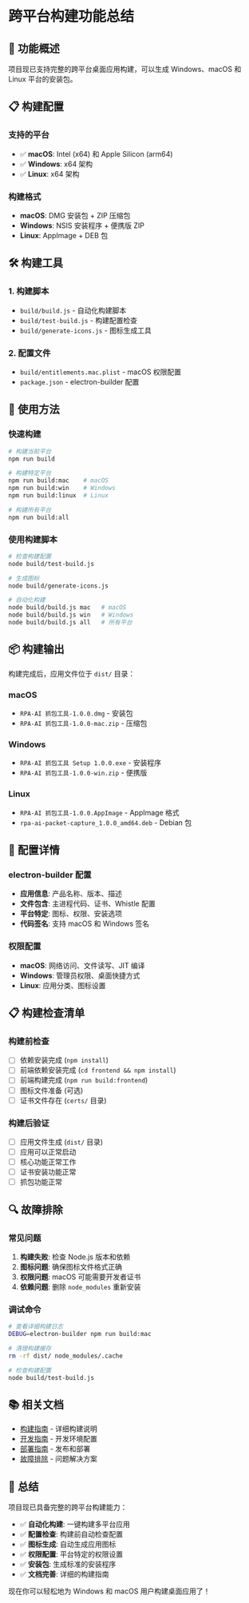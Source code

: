 # 跨平台构建功能总结

## 🎯 功能概述

项目现已支持完整的跨平台桌面应用构建，可以生成 Windows、macOS 和 Linux 平台的安装包。

## 📋 构建配置

### 支持的平台
- ✅ **macOS**: Intel (x64) 和 Apple Silicon (arm64)
- ✅ **Windows**: x64 架构
- ✅ **Linux**: x64 架构

### 构建格式
- **macOS**: DMG 安装包 + ZIP 压缩包
- **Windows**: NSIS 安装程序 + 便携版 ZIP
- **Linux**: AppImage + DEB 包

## 🛠️ 构建工具

### 1. 构建脚本
- `build/build.js` - 自动化构建脚本
- `build/test-build.js` - 构建配置检查
- `build/generate-icons.js` - 图标生成工具

### 2. 配置文件
- `build/entitlements.mac.plist` - macOS 权限配置
- `package.json` - electron-builder 配置

## 🚀 使用方法

### 快速构建
```bash
# 构建当前平台
npm run build

# 构建特定平台
npm run build:mac    # macOS
npm run build:win    # Windows
npm run build:linux  # Linux

# 构建所有平台
npm run build:all
```

### 使用构建脚本
```bash
# 检查构建配置
node build/test-build.js

# 生成图标
node build/generate-icons.js

# 自动化构建
node build/build.js mac   # macOS
node build/build.js win   # Windows
node build/build.js all   # 所有平台
```

## 📦 构建输出

构建完成后，应用文件位于 `dist/` 目录：

### macOS
- `RPA-AI 抓包工具-1.0.0.dmg` - 安装包
- `RPA-AI 抓包工具-1.0.0-mac.zip` - 压缩包

### Windows
- `RPA-AI 抓包工具 Setup 1.0.0.exe` - 安装程序
- `RPA-AI 抓包工具-1.0.0-win.zip` - 便携版

### Linux
- `RPA-AI 抓包工具-1.0.0.AppImage` - AppImage 格式
- `rpa-ai-packet-capture_1.0.0_amd64.deb` - Debian 包

## 🔧 配置详情

### electron-builder 配置
- **应用信息**: 产品名称、版本、描述
- **文件包含**: 主进程代码、证书、Whistle 配置
- **平台特定**: 图标、权限、安装选项
- **代码签名**: 支持 macOS 和 Windows 签名

### 权限配置
- **macOS**: 网络访问、文件读写、JIT 编译
- **Windows**: 管理员权限、桌面快捷方式
- **Linux**: 应用分类、图标设置

## 📋 构建检查清单

### 构建前检查
- [ ] 依赖安装完成 (`npm install`)
- [ ] 前端依赖安装完成 (`cd frontend && npm install`)
- [ ] 前端构建完成 (`npm run build:frontend`)
- [ ] 图标文件准备 (可选)
- [ ] 证书文件存在 (`certs/` 目录)

### 构建后验证
- [ ] 应用文件生成 (`dist/` 目录)
- [ ] 应用可以正常启动
- [ ] 核心功能正常工作
- [ ] 证书安装功能正常
- [ ] 抓包功能正常

## 🔍 故障排除

### 常见问题
1. **构建失败**: 检查 Node.js 版本和依赖
2. **图标问题**: 确保图标文件格式正确
3. **权限问题**: macOS 可能需要开发者证书
4. **依赖问题**: 删除 `node_modules` 重新安装

### 调试命令
```bash
# 查看详细构建日志
DEBUG=electron-builder npm run build:mac

# 清理构建缓存
rm -rf dist/ node_modules/.cache

# 检查构建配置
node build/test-build.js
```

## 📚 相关文档

- [构建指南](docs/BUILD_GUIDE.md) - 详细构建说明
- [开发指南](docs/DEVELOPMENT.md) - 开发环境配置
- [部署指南](docs/DEPLOYMENT.md) - 发布和部署
- [故障排除](docs/TROUBLESHOOTING.md) - 问题解决方案

## 🎉 总结

项目现已具备完整的跨平台构建能力：

- ✅ **自动化构建**: 一键构建多平台应用
- ✅ **配置检查**: 构建前自动检查配置
- ✅ **图标生成**: 自动生成应用图标
- ✅ **权限配置**: 平台特定的权限设置
- ✅ **安装包**: 生成标准的安装程序
- ✅ **文档完善**: 详细的构建指南

现在你可以轻松地为 Windows 和 macOS 用户构建桌面应用了！ 